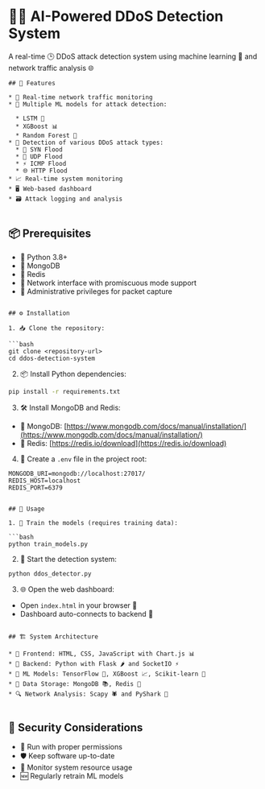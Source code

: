 

# 🧠💥 AI-Powered DDoS Detection System

A real-time 🕒 DDoS attack detection system using machine learning 🤖 and network traffic analysis 🌐
```
## 🚀 Features

* 📡 Real-time network traffic monitoring
* 🧠 Multiple ML models for attack detection:

  * LSTM 🔁
  * XGBoost 📊
  * Random Forest 🌳
* 🚨 Detection of various DDoS attack types:
  * 🔗 SYN Flood
  * 🌊 UDP Flood
  * ⚡ ICMP Flood
  * 🌐 HTTP Flood
* 📈 Real-time system monitoring
* 🖥️ Web-based dashboard
* 🗃️ Attack logging and analysis


```
## 📦 Prerequisites

* 🐍 Python 3.8+
* 🍃 MongoDB
* 🔁 Redis
* 🧰 Network interface with promiscuous mode support
* 🔐 Administrative privileges for packet capture


```

## ⚙️ Installation

1. 📥 Clone the repository:

```bash
git clone <repository-url>
cd ddos-detection-system
```

2. 📦 Install Python dependencies:

```bash
pip install -r requirements.txt
```

3. 🛠️ Install MongoDB and Redis:

* 🍃 MongoDB: [https://www.mongodb.com/docs/manual/installation/](https://www.mongodb.com/docs/manual/installation/)
* 🔁 Redis: [https://redis.io/download](https://redis.io/download)

4. 📝 Create a `.env` file in the project root:

```env
MONGODB_URI=mongodb://localhost:27017/
REDIS_HOST=localhost
REDIS_PORT=6379
```


```

## 🧪 Usage

1. 🎯 Train the models (requires training data):

```bash
python train_models.py
```

2. 🚨 Start the detection system:

```bash
python ddos_detector.py
```

3. 🌐 Open the web dashboard:

* Open `index.html` in your browser 🧭
* Dashboard auto-connects to backend 🧩


```

## 🏗️ System Architecture

* 🎨 Frontend: HTML, CSS, JavaScript with Chart.js 📊
* 🔧 Backend: Python with Flask 🌶️ and SocketIO ⚡
* 🤖 ML Models: TensorFlow 🧠, XGBoost 📈, Scikit-learn 📘
* 💾 Data Storage: MongoDB 📚, Redis 🧮
* 🔍 Network Analysis: Scapy 🕷️ and PyShark 🦈


```

## 🔐 Security Considerations

* 📛 Run with proper permissions
* 🛡️ Keep software up-to-date
* 🧠 Monitor system resource usage
* 🆕 Regularly retrain ML models


```

